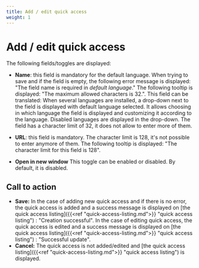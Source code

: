 ```yaml
---
title: Add / edit quick access
weight: 1
---
```


# Add / edit quick access

The following fields/toggles are displayed:

- **Name**: this field is mandatory for the default language. When trying to save and if the field is empty, the following error message is displayed: "The field name is required in _default language_." The following tooltip is displayed: "The maximum allowed characters is 32.". This field can be translated: When several languages are installed, a drop-down next to the field is displayed with default language selected. It allows choosing in which language the field is displayed and customizing it according to the language. Disabled languages are displayed in the drop-down. The field has a character limit of 32, it does not allow to enter more of them.
 - **URL**: this field is mandatory. The character limit is 128, it's not possible to enter anymore of them.
The following tooltip is displayed: "The character limit for this field is 128".

- **Open in new window** This toggle can be enabled or disabled. By default, it is disabled.

## Call to action

- **Save:**
In the case of adding new quick access and if there is no error, the quick access is added and a success message is displayed on [the quick access listing]({{<ref "quick-access-listing.md">}} "quick access listing") : "Creation successful". In the case of editing quick access, the quick access is edited and a success message is displayed on [the quick access listing]({{<ref "quick-access-listing.md">}} "quick access listing") : "Successful update".
- **Cancel:**
The quick access is not added/edited and [the quick access listing]({{<ref "quick-access-listing.md">}} "quick access listing") is displayed.
